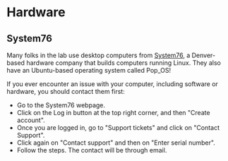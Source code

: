 # Hardware

## System76

Many folks in the lab use desktop computers from [System76](https://system76.com/), a Denver-based hardware company that builds computers running Linux.
They also have an Ubuntu-based operating system called Pop_OS!

If you ever encounter an issue with your computer, including software or hardware, you should contact them first:
* Go to the System76 webpage.
* Click on the Log in button at the top right corner, and then "Create account".
* Once you are logged in, go to "Support tickets" and click on "Contact Support".
* Click again on "Contact support" and then on "Enter serial number".
* Follow the steps. The contact will be through email.
